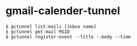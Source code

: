 # gmail-calender-tunnel

~~~~~
$ gctunnel list-mails [inbox name]
$ gctunnel get-mail MSID
$ gctunnel register-event --title --body --time
~~~~~
